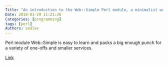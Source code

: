 ```yaml
---
Title: "An introduction to the Web::Simple Perl module, a minimalist web framework"
Date: 2018-01-29 11:21:26
Categories: [programming]
tags: [perl]
Authors: sedlav
---
```


Perl module Web::Simple is easy to learn and packs a big enough punch for a variety of one-offs and smaller services.

[Link](https://opensource.com/article/18/1/introduction-websimple-perl-module-minimalist-web-framework)
